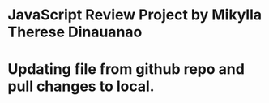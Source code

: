 # JavaScript Review Project by Mikylla Therese Dinauanao

# Updating file from github repo and pull changes to local.
